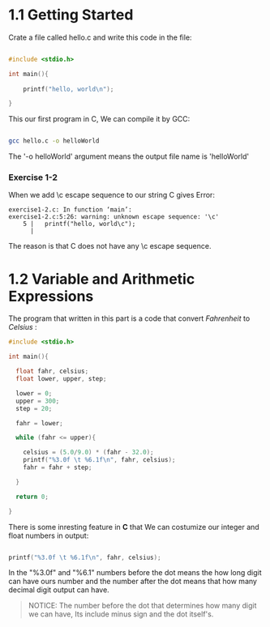 # 1.1 Getting Started 

Crate a file called hello.c and write this code in the file:

```c

#include <stdio.h>

int main(){
    
    printf("hello, world\n");

}
```

This our first program in C, We can compile it by GCC:

```bash

gcc hello.c -o helloWorld
```

The '-o helloWorld' argument means the output file name is 'helloWorld'

### Exercise 1-2

When we add \c escape sequence to our string C gives Error:

```
exercise1-2.c: In function ‘main’:
exercise1-2.c:5:26: warning: unknown escape sequence: '\c'
    5 |   printf("hello, world\c");
      |
```

The reason is that C does not have any \c escape sequence.

# 1.2 Variable and Arithmetic Expressions

The program that written in this part is a code that convert *Fahrenheit* to *Celsius* :

```c
#include <stdio.h>

int main(){

  float fahr, celsius;
  float lower, upper, step;

  lower = 0;
  upper = 300;
  step = 20;

  fahr = lower;

  while (fahr <= upper){

    celsius = (5.0/9.0) * (fahr - 32.0);
    printf("%3.0f \t %6.1f\n", fahr, celsius);
    fahr = fahr + step;

  }

  return 0;

}
```

There is some inresting feature in **C** that We can costumize our integer and float numbers in output:

```c

printf("%3.0f \t %6.1f\n", fahr, celsius);

```

In the "%3.0f" and "%6.1" numbers before the dot means the how long digit can have ours number and the number after the dot means that how many decimal digit output can have.

> NOTICE: The number before the dot that determines how many digit we can have, Its include minus sign and the dot itself's.
